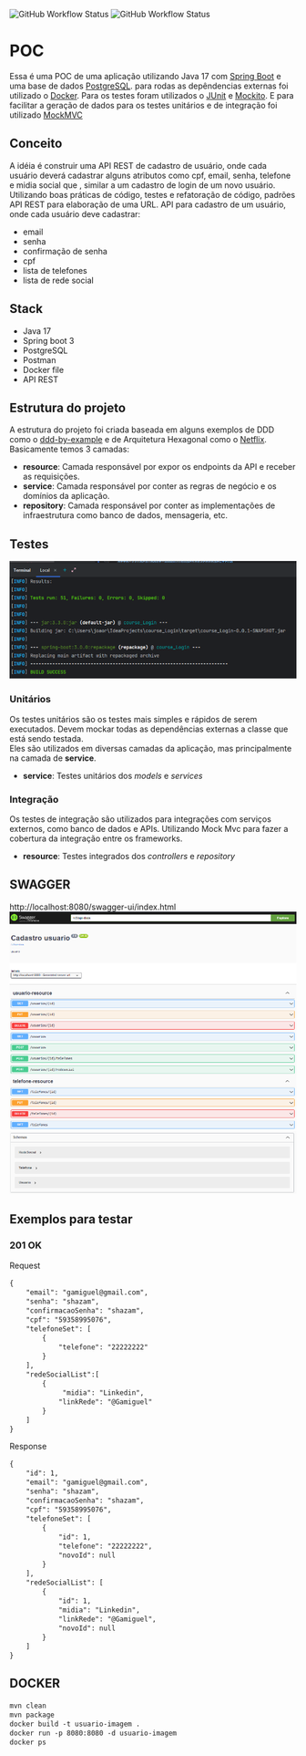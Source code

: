 ![GitHub Workflow Status](https://img.shields.io/github/actions/workflow/status/Pessanha23/CRUD_Usuario-Springboot3-jpa/maven.yml)
![GitHub Workflow Status](https://img.shields.io/github/repo-size/Pessanha23/CRUD_Usuario-Springboot3-jpa)
 
# POC 
Essa é uma POC de uma aplicação utilizando Java 17 com [Spring Boot](https://spring.io/projects/spring-boot) e uma base
de dados [PostgreSQL](https://www.postgresql.org/). para rodas as depêndencias externas foi utilizado o [Docker](https://www.docker.com/). Para os testes foram utilizados o [JUnit](https://junit.org/junit5/) e [Mockito](https://site.mockito.org/). E para
facilitar a geração de dados para os testes unitários e de integração foi utilizado [MockMVC](https://docs.spring.io/spring-framework/docs/current/javadoc-api/org/springframework/test/web/servlet/MockMvc.html)

## Conceito
A idéia é construir uma API REST de cadastro de usuário, onde cada usuário deverá cadastrar alguns atributos como cpf, email, senha, telefone e midia social que , similar a um cadastro de login de um novo usuário. Utilizando boas práticas de código, testes e refatoração de código, padrões API REST para elaboração de uma URL.
API para cadastro de um usuário, onde cada usuário deve cadastrar:
- email
- senha
- confirmação de senha
- cpf
- lista de telefones 
- lista de rede social 

## Stack
- Java 17
- Spring boot 3
- PostgreSQL
- Postman
- Docker file 
- API REST

## Estrutura do projeto
A estrutura do projeto foi criada baseada em alguns exemplos de DDD como
o [ddd-by-example](https://github.com/joolu/ddd-sample) e de Arquitetura Hexagonal como
o [Netflix](https://netflixtechblog.com/ready-for-changes-with-hexagonal-architecture-b315ec967749).
Basicamente temos 3 camadas:
* **resource**: Camada responsável por expor os endpoints da API e receber as requisições.
* **service**: Camada responsável por conter as regras de negócio e os domínios da aplicação.
* **repository**: Camada responsável por conter as implementações de infraestrutura como banco de dados, mensageria,
  etc.

## Testes
![img.png](img.png)
### Unitários
Os testes unitários são os testes mais simples e rápidos de serem executados.
Devem mockar todas as dependências externas a classe que está sendo testada.  
Eles são utilizados em diversas camadas da aplicação, mas principalmente na camada de **service**.

- **service**: Testes unitários dos *models* e *services*

### Integração

Os testes de integração são utilizados para integrações com serviços externos, como banco de dados e APIs. Utilizando Mock Mvc para fazer a cobertura da integração entre os frameworks.
- **resource**: Testes integrados dos *controllers* e *repository*

## SWAGGER
http://localhost:8080/swagger-ui/index.html
![img_1.png](img_1.png)
![img_2.png](img_2.png)

## Exemplos para testar
### 201 OK
Request
```
{
    "email": "gamiguel@gmail.com",
    "senha": "shazam",
    "confirmacaoSenha": "shazam",
    "cpf": "59358995076",
    "telefoneSet": [
        {
            "telefone": "22222222"
        }
    ],
    "redeSocialList":[
        {
             "midia": "Linkedin",
            "linkRede": "@Gamiguel"
        }
    ]
}
```

Response
```
{
    "id": 1,
    "email": "gamiguel@gmail.com",
    "senha": "shazam",
    "confirmacaoSenha": "shazam",
    "cpf": "59358995076",
    "telefoneSet": [
        {
            "id": 1,
            "telefone": "22222222",
            "novoId": null
        }
    ],
    "redeSocialList": [
        {
            "id": 1,
            "midia": "Linkedin",
            "linkRede": "@Gamiguel",
            "novoId": null
        }
    ]
}
```

## DOCKER
```
mvn clean
mvn package
docker build -t usuario-imagem .
docker run -p 8080:8080 -d usuario-imagem
docker ps
```



